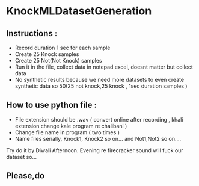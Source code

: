 # KnockMLDatasetGeneration

## Instructions : ##

- Record duration 1 sec for each sample
- Create 25 Knock samples
- Create 25 Not(Not Knock) samples
- Run it in the file, collect data in notepad excel, doesnt matter but collect data
- No synthetic results because we need more datasets to even create synthetic data so 50(25 not knock,25 knock , 1sec duration samples )

## How to use python file : ##

- File extension should be .wav ( convert online after recording , khali extension change kale program re chalibani )
- Change file name in program ( two times )
- Name files serially, Knock1, Knock2 so on... and Not1,Not2 so on....

Try do it by Diwali Afternoon. Evening re firecracker sound will fuck our dataset so...

## Please,do

